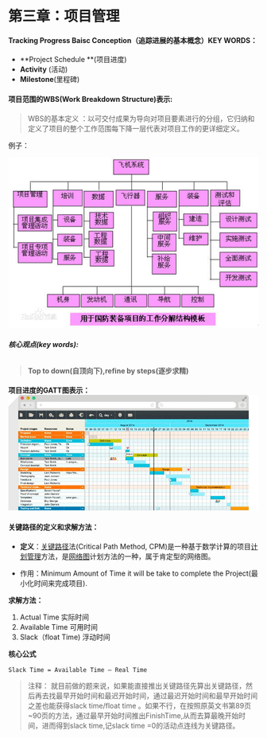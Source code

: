 # 第三章：项目管理

#### **Tracking Progress Baisc Conception（追踪进展的基本概念）KEY WORDS：**

* **Project Schedule **\(项目进度\)
* **Activity** \(活动\)
* **Milestone**\(里程碑\)

#### **项目范围的WBS\(**Work Breakdown Structure**\)表示:**

> WBS的基本定义 ：以可交付成果为导向对项目要素进行的分组，它归纳和定义了项目的整个工作范围每下降一层代表对项目工作的更详细定义。

例子：

![image](https://github.com/tgpcai/XDU_Software_Engineering_Review/blob/master/notes/assets/0824ab18972bd407d72b1bd979899e510fb30922.jpg)

###### **核心观点\(key words\):**

> **Top to down\(自顶向下\),refine by steps\(逐步求精\)**

#### **项目进度的GATT图表示：**![](https://github.com/tgpcai/XDU_Software_Engineering_Review/blob/master/notes/assets/timg.jpg)

#### **关键路径的定义和求解方法：**

* **定义**：[关键路径](http://baike.baidu.com/item/关键路径)法\(Critical Path Method, CPM\)是一种基于数学计算的项目[计划管理](http://baike.baidu.com/item/计划管理)方法，是[网络图](http://baike.baidu.com/item/网络图)计划方法的一种，属于肯定型的网络图。

* 作用：Minimum Amount of Time it will be take to complete the Project\(最小化时间来完成项目\).

**求解方法：**

1. Actual Time 实际时间
2. Available Time 可用时间
3. Slack（float Time\) 浮动时间

**核心公式**

```
Slack Time = Available Time – Real Time
```

> 注释： 就目前做的题来说，如果能直接推出关键路径先算出关键路径，然后再去找最早开始时间和最迟开始时间，通过最迟开始时间和最早开始时间之差也能获得slack time/float time 。如果不行，在按照原英文书第89页~90页的方法，通过最早开始时间推出FinishTime,从而去算最晚开始时间，进而得到slack time,记slack time =0的活动点连线为关键路径。



